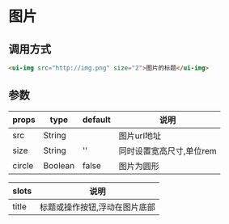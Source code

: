 # 图片

## 调用方式

```html
<ui-img src="http://img.png" size="2">图片的标题</ui-img>
```

## 参数

props       |  type    | default  |  说明
------------|----------|----------|----------
src         | String   |          |  图片url地址
size        | String   | ''       |  同时设置宽高尺寸,单位rem
circle      | Boolean  | false    |  图片为圆形

slots       |  说明
------------|----------|
title       | 标题或操作按钮,浮动在图片底部